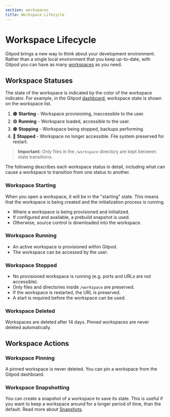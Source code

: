 ```yaml
---
section: workspaces
title: Workspace Lifecycle
---
```


<script context="module">
  export const prerender = true;
</script>

# Workspace Lifecycle

Gitpod brings a new way to think about your development environment. Rather than a single local environment that you keep up-to-date, with Gitpod you can have as many [workspaces](/docs/configure/workspaces) as you need.

## Workspace Statuses

The state of the workspace is indicated by the color of the workspace indicator. For example, in the Gitpod [dashboard](https://gitpod.io/workspaces), workspace state is shown on the workspace list.

1. 🟠 **Starting** - Workspace provisioning, inaccessible to the user.
2. 🟢 **Running** - Workspace loaded, accessible to the user.
3. 🟠 **Stopping** - Workspace being stopped, backups performing.
4. 🔴 **Stopped** - Workspace no longer accessible. File system preserved for restart.

> **Important:** Only files in the `/workspace` directory are kept between state transitions.

The following describes each workspace status in detail, including what can cause a workspace to transition from one status to another.

### Workspace Starting

When you open a workspace, it will be in the "starting" state. This means that the workspace is being created and the initialization process is running.

- Where a workspace is being provisioned and initialized.
- If configured and available, a prebuild snapshot is used.
- Otherwise, source control is downloaded into the workspace.

### Workspace Running

- An active workspace is provisioned within Gitpod.
- The workspace can be accessed by the user.

### Workspace Stopped

- No provisioned workspace is running (e.g. ports and URLs are not accessible).
- Only files and directories inside `/workspace` are preserved.
- If the workspace is restarted, the URL is preserved.
- A start is required before the workspace can be used.

### Workspace Deleted

Workspaces are deleted after 14 days. Pinned workspaces are never deleted automatically.

## Workspace Actions

### Workspace Pinning

A pinned workspace is never deleted. You can pin a workspace from the Gitpod dashboard.

### Workspace Snapshotting

You can create a snapshot of a workspace to save its state. This is useful if you want to keep a workspace around for a longer period of time, than the default. Read more about [Snapshots](/docs/configure/workspaces/collaboration).
